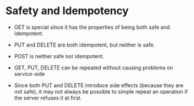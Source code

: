 # Safety and Idempotency

- GET is special since it has the properties of being both safe and idempotent.

- PUT and DELETE are both idempotent, but neither is safe.

- POST is neither safe nor idempotent.

- GET, PUT, DELETE can be repeated without causing problems on service-side

- Since both PUT and DELETE introduce side effects (because they are not safe),
  it may not always be possible to simple repeat an operation if the server
  refuses it at first.
